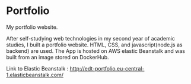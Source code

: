 # Portfolio
My portfolio website.

After self-studying web technologies in my second year of academic studies, I built a portfolio website. HTML, CSS, and javascript(node.js as backend) are used. The App is hosted on AWS elastic Beanstalk and was built from an image stored on DockerHub.

Link to Elastic Beanstalk : http://edt-portfolio.eu-central-1.elasticbeanstalk.com/

